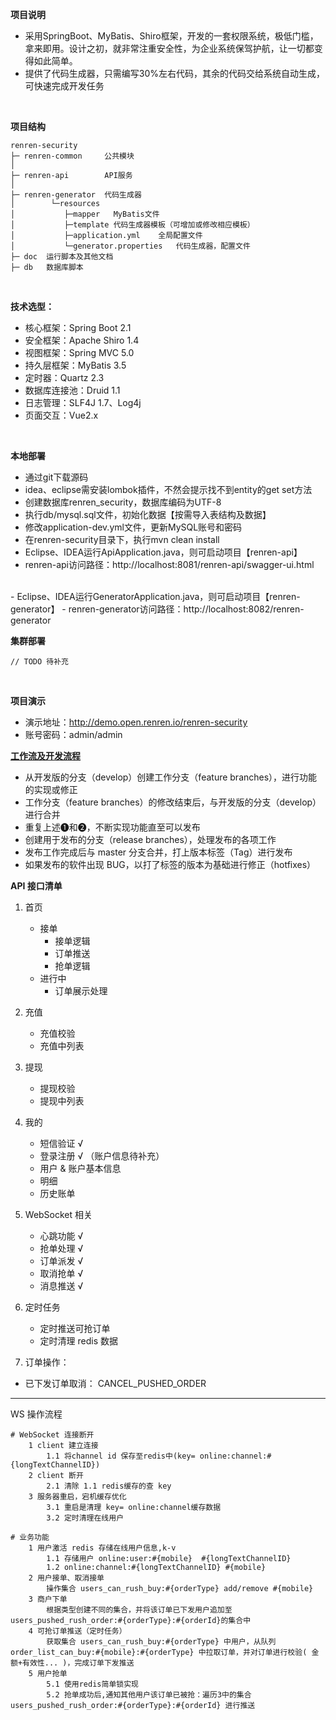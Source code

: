 **项目说明** 
- 采用SpringBoot、MyBatis、Shiro框架，开发的一套权限系统，极低门槛，拿来即用。设计之初，就非常注重安全性，为企业系统保驾护航，让一切都变得如此简单。
- 提供了代码生成器，只需编写30%左右代码，其余的代码交给系统自动生成，可快速完成开发任务
<br>

**项目结构** 
```
renren-security
├─ renren-common     公共模块
│ 
├─ renren-api        API服务
│ 
├─ renren-generator  代码生成器
│        └─resources 
│           ├─mapper   MyBatis文件
│           ├─template 代码生成器模板（可增加或修改相应模板）
│           ├─application.yml    全局配置文件
│           └─generator.properties   代码生成器，配置文件
├─ doc  运行脚本及其他文档
├─ db   数据库脚本
```
<br>

 **技术选型：** 
- 核心框架：Spring Boot 2.1
- 安全框架：Apache Shiro 1.4
- 视图框架：Spring MVC 5.0
- 持久层框架：MyBatis 3.5
- 定时器：Quartz 2.3
- 数据库连接池：Druid 1.1
- 日志管理：SLF4J 1.7、Log4j
- 页面交互：Vue2.x
<br>

 **本地部署**
- 通过git下载源码
- idea、eclipse需安装lombok插件，不然会提示找不到entity的get set方法
- 创建数据库renren_security，数据库编码为UTF-8
- 执行db/mysql.sql文件，初始化数据【按需导入表结构及数据】
- 修改application-dev.yml文件，更新MySQL账号和密码
- 在renren-security目录下，执行mvn clean install
- Eclipse、IDEA运行ApiApplication.java，则可启动项目【renren-api】
- renren-api访问路径：http://localhost:8081/renren-api/swagger-ui.html
<br>
- Eclipse、IDEA运行GeneratorApplication.java，则可启动项目【renren-generator】
- renren-generator访问路径：http://localhost:8082/renren-generator

<br>

 **集群部署**
```
// TODO 待补充
```

<br>

 **项目演示**
- 演示地址：http://demo.open.renren.io/renren-security
- 账号密码：admin/admin


**[工作流及开发流程](https://blog.csdn.net/qq_16912257/article/details/52998295)**
- 从开发版的分支（develop）创建工作分支（feature branches），进行功能的实现或修正
- 工作分支（feature branches）的修改结束后，与开发版的分支（develop）进行合并
- 重复上述❶和❷，不断实现功能直至可以发布
- 创建用于发布的分支（release branches），处理发布的各项工作
- 发布工作完成后与 master 分支合并，打上版本标签（Tag）进行发布
- 如果发布的软件出现 BUG，以打了标签的版本为基础进行修正（hotfixes）


**API 接口清单**

1. 首页 
    - 接单
        - 接单逻辑
        - 订单推送
        - 抢单逻辑
    - 进行中
        - 订单展示处理
2. 充值
    - 充值校验
    - 充值中列表

3. 提现
    - 提现校验
    - 提现中列表
4. 我的
   - 短信验证 √
   - 登录注册 √ （账户信息待补充）
   - 用户 & 账户基本信息
   - 明细
   - 历史账单
   
5. WebSocket 相关
   - 心跳功能        √
    - 抢单处理        √
    - 订单派发        √
    - 取消抢单        √
    - 消息推送        √ 

6. 定时任务
    - 定时推送可抢订单
    - 定时清理 redis 数据
      
6. 订单操作：
  - 已下发订单取消： CANCEL_PUSHED_ORDER
  
  
---

WS 操作流程

```text
# WebSocket 连接断开
    1 client 建立连接
        1.1 将channel id 保存至redis中(key= online:channel:#{longTextChannelID})
    2 client 断开
        2.1 清除 1.1 redis缓存的查 key  
    3 服务器重启，宕机缓存优化
        3.1 重启是清理 key= online:channel缓存数据
        3.2 定时清理在线用户
        
# 业务功能    
    1 用户激活 redis 存储在线用户信息,k-v
        1.1 存储用户 online:user:#{mobile}  #{longTextChannelID} 
        1.2 online:channel:#{longTextChannelID} #{mobile}
    2 用户接单、取消接单
        操作集合 users_can_rush_buy:#{orderType} add/remove #{mobile}
    3 商户下单
        根据类型创建不同的集合，并将该订单已下发用户追加至 users_pushed_rush_order:#{orderType}:#{orderId}的集合中
    4 可抢订单推送（定时任务）
        获取集合 users_can_rush_buy:#{orderType} 中用户，从队列 order_list_can_buy:#{mobile}:#{orderType} 中拉取订单，并对订单进行校验( 金额+有效性... )，完成订单下发推送
    5 用户抢单
        5.1 使用redis简单锁实现
        5.2 抢单成功后,通知其他用户该订单已被抢：遍历3中的集合 users_pushed_rush_order:#{orderType}:#{orderId} 进行推送
    
```